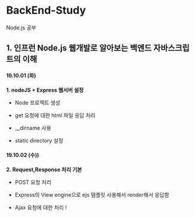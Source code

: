# BackEnd-Study

Node.js 공부

## 1. 인프런 Node.js 웹개발로 알아보는 백엔드 자바스크립트의 이해

#### 19.10.01 (화)

**1. nodeJS + Express 웹서버 설정**

- Node 프로젝트 생성

- get 요청에 대한 html 파일 응답 처리
- __dirname 사용
- static directory 설정

#### 19.10.02 (수))

**2. Request,Response 처리 기본**

- POST 요청 처리

- Express의 View engine으로 ejs 템플릿 사용해서 render해서 응답함
- Ajax 요청에 대한 처리 !
